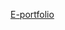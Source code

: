 [E-portfolio](https://drive.google.com/file/d/1osPQ1IoLv7PsVsPGpajKt7Y305zckQM7/view?usp=drive_link "E-portfolio")
